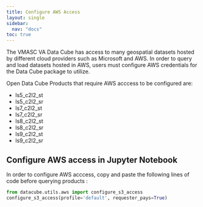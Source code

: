 ```yaml
---
title: Configure AWS Access
layout: single
sidebar:
  nav: "docs"
toc: true
---
```

The VMASC VA Data Cube has access to many geospatial datasets hosted by different cloud providers such as Microsoft and AWS. In order to query and load datasets hosted in AWS, users must configure AWS credentials for the Data Cube package to utilize. 

Open Data Cube Products that require AWS acccess to be configured are:

- ls5_c2l2_st
- ls5_c2l2_sr
- ls7_c2l2_st
- ls7_c2l2_sr
- ls8_c2l2_st
- ls8_c2l2_sr
- ls9_c2l2_st
- ls9_c2l2_sr

## Configure AWS access in Jupyter Notebook

In order to configure AWS acccess, copy and paste the following lines of code before querying products :

```python
from datacube.utils.aws import configure_s3_access
configure_s3_access(profile='default', requester_pays=True)
```